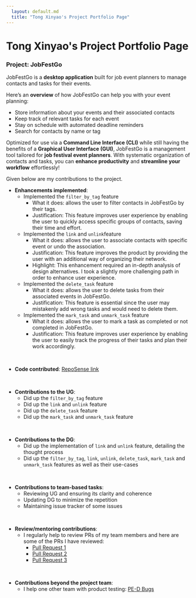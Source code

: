 ```yaml
---
  layout: default.md
  title: "Tong Xinyao's Project Portfolio Page"
---
```

# Tong Xinyao's Project Portfolio Page

### Project: JobFestGo

JobFestGo is a **desktop application** built for job event planners to manage contacts and tasks for their events.

Here’s an **overview** of how JobFestGo can help you with your event planning:
- Store information about your events and their associated contacts
- Keep track of relevant tasks for each event
- Stay on schedule with automated deadline reminders
- Search for contacts by name or tag

Optimized for use via a **Command Line Interface (CLI)** while still having the benefits of a **Graphical User Interface (GUI)**, JobFestGo is a management tool tailored for **job festival event planners**. With systematic organization of contacts and tasks, you can **enhance productivity** and **streamline your workflow** effortlessly!

Given below are my contributions to the project.

* **Enhancements implemented**:
  - Implemented the `filter_by_tag` feature
    - What it does: allows the user to filter contacts in JobFestGo by their tags.
    - Justification: This feature improves user experience by enabling the user to quickly access specific groups of contacts, saving their time and effort.
  - Implemented the `link` and `unlink`feature
    - What it does: allows the user to associate contacts with specific event or undo the association.
    - Justification: This feature improves the product by providing the user with an additional way of organizing their network.
    - Highlight: This enhancement required an in-depth analysis of design alternatives. I took a slightly more challenging path in order to enhance user experience.
  - Implemented the `delete_task` feature
    - What it does: allows the user to delete tasks from their associated events in JobFestGo.
    - Justification: This feature is essential since the user may mistakenly add wrong tasks and would need to delete them.
  - Implemented the `mark_task` and `unmark_task` feature
    - What it does: allows the user to mark a task as completed or not completed in JobFestGo.
    - Justification: This feature improves user experience by enabling the user to easily track the progress of their tasks and plan their work accordingly.

<br>

* **Code contributed**: [RepoSense link](https://nus-cs2103-ay2324s1.github.io/tp-dashboard/?search=xyt-t&breakdown=false&sort=groupTitle%20dsc&sortWithin=title&since=2023-09-22&timeframe=commit&mergegroup=&groupSelect=groupByRepos)

<br>

* **Contributions to the UG**:
  - Did up the `filter_by_tag` feature
  - Did up the `link` and `unlink` feature
  - Did up the `delete_task` feature
  - Did up the `mark_task` and `unmark_task` feature

<br>

* **Contributions to the DG**:
  - Did up the implementation of `link` and `unlink` feature, detailing the thought process
  - Did up the `filter_by_tag`, `link`, `unlink`, `delete_task`, `mark_task` and `unmark_task` features as well as their use-cases

<br>

* **Contributions to team-based tasks**:
  - Reviewing UG and ensuring its clarity and coherence
  - Updating DG to minimize the repetition
  - Maintaining issue tracker of some issues

<br>

* **Review/mentoring contributions**:
  - I regularly help to review PRs of my team members and here are some of the PRs I have reviewed:
    - [Pull Request 1](https://github.com/AY2324S1-CS2103T-T09-1/tp/pull/95)
    - [Pull Request 2](https://github.com/AY2324S1-CS2103T-T09-1/tp/pull/106)
    - [Pull Request 3](https://github.com/AY2324S1-CS2103T-T09-1/tp/pull/162)

<br>

* **Contributions beyond the project team**:
  - I help one other team with product testing: [PE-D Bugs](https://github.com/xyT-T/ped/issues)
